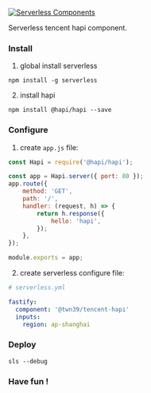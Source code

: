 [![Serverless Components](https://s3.amazonaws.com/assets.github.serverless/readme-serverless-components-3.gif)](http://serverless.com)

Serverless tencent hapi component.

### Install

1. global install serverless

```
npm install -g serverless
```

2. install hapi

```
npm install @hapi/hapi --save
```

### Configure

1. create `app.js` file:

```js
const Hapi = require('@hapi/hapi');

const app = Hapi.server({ port: 80 });
app.route({
    method: 'GET',
    path: '/',
    handler: (request, h) => {
        return h.response({
            hello: 'hapi',
        });
    },
});

module.exports = app;
```

2. create serverless configure file:

```yml
# serverless.yml

fastify:
  component: '@twn39/tencent-hapi'
  inputs:
    region: ap-shanghai
```

### Deploy

```
sls --debug
```

### Have fun !
